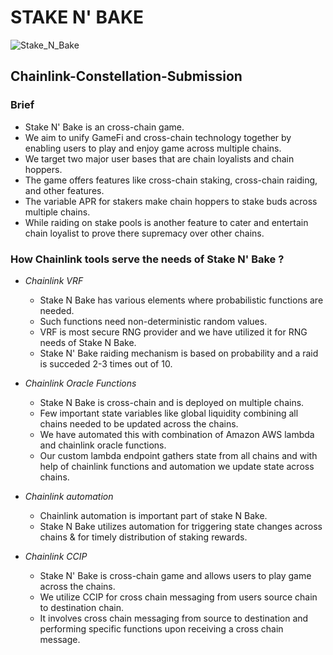 # STAKE N' BAKE
![Stake_N_Bake](https://github.com/Rushikesh0125/Chainlink-constellation/assets/85375791/f57cd8d0-accf-4b4d-8120-f6e80f0ac120)
## Chainlink-Constellation-Submission
### Brief
  - Stake N' Bake is an cross-chain game.
  - We aim to unify GameFi and cross-chain technology together by enabling users to play and enjoy game across multiple chains.
  - We target two major user bases that are chain loyalists and chain hoppers.
  - The game offers features like cross-chain staking, cross-chain raiding, and other features.
  - The variable APR for stakers make chain hoppers to stake buds across multiple chains.
  - While raiding on stake pools is another feature to cater and entertain chain loyalist to prove there supremacy over other chains.

### How Chainlink tools serve the needs of Stake N' Bake ?

  - *Chainlink VRF*
      - Stake N Bake has various elements where probabilistic functions are needed.
      - Such functions need non-deterministic random values.
      - VRF is most secure RNG provider and we have utilized it for RNG needs of Stake N Bake.
      - Stake N' Bake raiding mechanism is based on probability and a raid is succeded 2-3 times out of 10.
        
  - *Chainlink Oracle Functions*
      - Stake N Bake is cross-chain and is deployed on multiple chains.
      - Few important state variables like global liquidity combining all chains needed to be updated across the chains.
      - We have automated this with combination of Amazon AWS lambda and chainlink oracle functions.
      - Our custom lambda endpoint gathers state from all chains and with help of chainlink functions and automation we update state across chains.
        
  - *Chainlink automation*
      - Chainlink automation is important part of stake N Bake.
      - Stake N Bake utilizes automation for triggering state changes across chains & for timely distribution of staking rewards.

  - *Chainlink CCIP*
      - Stake N' Bake is cross-chain game and allows users to play game across the chains.
      - We utilize CCIP for cross chain messaging from users source chain to destination chain.
      - It involves cross chain messaging from source to destination and performing specific functions upon receiving a cross chain message.
